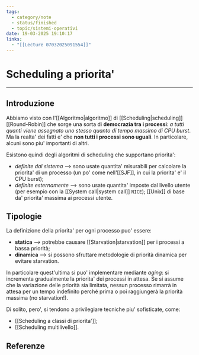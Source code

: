 ```yaml
---
tags:
  - category/note
  - status/finished
  - topic/sistemi-operativi
date: 19-03-2025 19:10:17
links:
  - "[[Lecture 07032025091554]]"
---
```

# Scheduling a priorita'
---
## Introduzione
Abbiamo visto con l'[[Algoritmo|algoritmo]] di [[Scheduling|scheduling]] [[Round-Robin]] che sorge una sorta di **democrazia tra i processi**: _a tutti quanti viene assegnato uno stesso quanto di tempo massimo di CPU burst_. Ma la realta' dei fatti e' che **non tutti i processi sono uguali**. In particolare, alcuni sono piu' importanti di altri.

Esistono quindi degli algoritmi di scheduling che supportano priorita':
- _definite dal sistema_ --> sono usate quantita' misurabili per calcolare la priorita' di un processo (un po' come nell'[[SJF]], in cui la priorita' e' il CPU burst);
- _definite esternamente_ --> sono usate quantita' imposte dal livello utente (per esempio con la [[System call|system call]] `NICE`); [[Unix]] di base da' priorita' massima ai processi utente.

## Tipologie
La definizione della priorita' per ogni processo puo' essere:
- **statica** --> potrebbe causare [[Starvation|starvation]] per i processi a bassa priorità;
- **dinamica** --> si possono sfruttare metodologie di priorità dinamica per evitare starvation.

In particolare quest'ultima si puo' implementare mediante _aging_: si incrementa gradualmente la priorita' dei processi in attesa. Se si assume che la variazione delle priorità sia limitata, nessun processo rimarrà in attesa per un tempo indefinito perché prima o poi raggiungerà la priorità massima (no starvation!).

Di solito, pero', si tendono a privilegiare tecniche piu' sofisticate, come:
- [[Scheduling a classi di priorita']];
- [[Scheduling multilivello]].

## Referenze